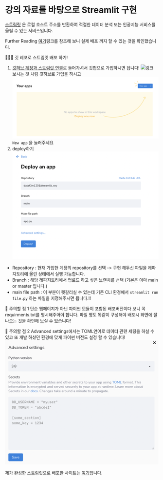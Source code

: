 # 강의 자료를 바탕으로 Streamlit 구현 
[스트림릿](https://docs.streamlit.io/library/api-reference/widgets/st.button)
은 로컬 호스트 주소를 반환하여 적절한 데이터 분석 또는 인공지능 서비스를 올릴 수 있는 서비스입니다.

Further Reading
[여기](https://lucaseo.github.io/posts/2021-10-09-intro-streamlit-sharing/#2-github-%eb%a0%88%ed%8f%ac%ec%a7%80%ed%86%a0%eb%a6%ac-%ec%97%b0%ea%b2%b0)링크를 참조해 보니 실제 배포 까지 할 수 있는 것을 확인했습니다.


👩🏻‍💻 깃 레포로 스트림릿 배포 하기!
1. [깃허브 계정과 스트림릿 연결](https://share.streamlit.io/)로 들어가셔서 깃헙으로 가입하시면 됩니다!
![링크](https://lucaseo.github.io/2021-10-09-intro-streamlit-sharing/image-2.png)
보시는 것 처럼 깃허브로 가입을 하시고 
![](image/%EB%A7%81%ED%81%AC%EC%A0%91%EC%86%8D.png)
`New app` 을 눌러주세요
2. deploy하기
![](image/deploy_app.png)
- Repository : 현재 가입한 계정의 repository를 선택 -> 구현 해두신 파일을 레파지토리에 올린 상태에서 실행 가능합니다.
- Branch : 해당 레파지토리에서 업로드 하고 싶은 브랜치를 선택 (기본은 아마 main or master 입니다.)
- main file path : 이 부분이 헷갈리실 수 있는데 기존 CLI 환경에서 `streamlit run file.py` 하는 파일을 지정해주시면 됩니다.!!

📌 주의할 점 1
단순 웹페이지가 아닌 파이썬 모듈이 포함된 배포버전이다 보니 꼭 requirments.txt를 명시해주어야 합니다. 파일 명도 똑같이 구성해야 배포시 화면에 잘 나오는 것을 확인해 보실 수 있습니다!

📌 주의할 점 2
Advanced settings에서는 TOML언어로 데이터 관련 세팅을 하실 수 있고 또 개발 하셨던 환경에 맞게 파이썬 버전도 설정 할 수 있습니다!
![](image/Advanced%20setting.png)

제가 완성한 스트림릿으로 배포한 사이트는
[여기](https://datakim1201-streamlit-roy-app-cwca53.streamlit.app)입니다.